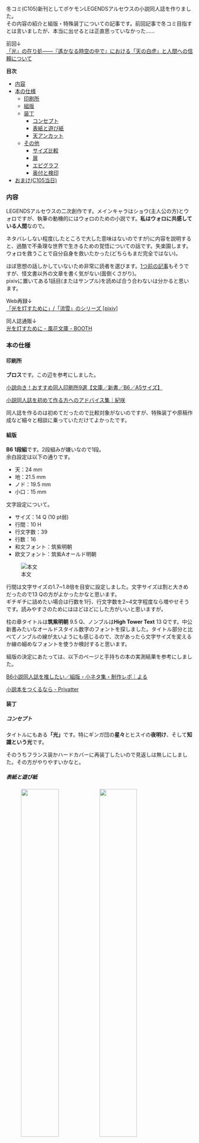 冬コミ(C105)新刊としてポケモンLEGENDSアルセウスの小説同人誌を作りました。  
その内容の紹介と組版・特殊装丁についての記事です。前回記事で冬コミ目指すとは言いましたが、本当に出せるとは正直思っていなかった……

前回↓  
[「光」の在り処——『遙かなる時空の中で』における「天の白虎」と人間への信頼について][wherethelightis]

[wherethelightis]: 2024-05-22-WhereTheLightIs.md

**目次**
- [内容](#内容)
- [本の仕様](#本の仕様)
  - [印刷所](#印刷所)
  - [組版](#組版)
  - [装丁](#装丁)
    - [コンセプト](#コンセプト)
    - [表紙と遊び紙](#表紙と遊び紙)
    - [天アンカット](#天アンカット)
  - [その他](#その他)
    - [サイズ比較](#サイズ比較)
    - [扉](#扉)
    - [エピグラフ](#エピグラフ)
    - [奥付と検印](#奥付と検印)
- [おまけ(C105当日)](#おまけc105当日)


### 内容
LEGENDSアルセウスの二次創作です。メインキャラはショウ(主人公の方)とウォロですが、執筆の動機的にはウォロのための小説です。**私はウォロに共感している人間**なので。

ネタバレしない程度(したところで大した意味はないのですが)に内容を説明すると、過酷で不条理な世界で生きるための覚悟についての話です。失楽園します。  
ウォロを救うことで自分自身を救いたかった(どちらもまだ完全ではない)。

ほぼ思想の話しかしていないため非常に読者を選びます。[1つ前の記事][wherethelightis]もそうですが、怪文書以外の文章を書く気がない(面倒くさがり)。  
pixivに置いてある1話目(またはサンプル)を読めば合う合わないは分かると思います。

Web再録↓  
[「光を灯すために」/「流雪」のシリーズ [pixiv]](https://www.pixiv.net/novel/series/10513019)

同人誌通販↓  
[光を灯すために - 風花文庫 - BOOTH](https://kazahanalib.booth.pm/items/6394338)


### 本の仕様

#### 印刷所
**ブロス**です。この辺を参考にしました。

[小説向き！おすすめ同人印刷所9選【文庫／新書／B6／A5サイズ】](https://umaisulog.com/print-for-novel/)

[小説同人誌を初めて作る方へのアドバイス集｜紀咲](https://note.com/kisaki_dojin/n/n68e159323684)

同人誌を作るのは初めてだったので比較対象がないのですが、特殊装丁や原稿作成など細々と相談に乗っていただけてよかったです。


#### 組版
**B6 1段組**です。2段組みが嫌いなので1段。  
余白設定は以下の通りです。

- 天：24 mm
- 地：21.5 mm
- ノド：19.5 mm
- 小口：15 mm

文字設定について。

- サイズ：14 Q (10 pt弱)
- 行間：10 H
- 行文字数：39
- 行数：16
- 和文フォント：筑紫明朝
- 欧文フォント：筑紫Aオールド明朝

<figure>
<img src="..\images\2025-01-03-binding_enlighten\honbun.jpg" alt="本文" />
<figcaption>本文</figcaption>
</figure>

行間は文字サイズの1.7~1.8倍を目安に設定しました。文字サイズは割と大きめだったので13 Qの方がよかったかなと思います。  
ギチギチに詰めたい場合は行数を1行、行文字数を2~4文字程度なら増やせそうです。読みやすさのためにはほどほどにした方がいいと思いますが。

柱の章タイトルは**筑紫明朝** 9.5 Q、ノンブルは**High Tower Text** 13 Qです。中公新書みたいなオールドスタイル数字のフォントを探しました。タイトル部分と比べてノンブルの線が太いようにも感じるので、次があったら文字サイズを変えるか線の細めなフォントを使うか検討すると思います。

組版の決定にあたっては、以下のページと手持ちの本の実測結果を参考にしました。

[B6小説同人誌を推したい／組版・小ネタ集・制作レポ｜よる](https://note.com/tono_yoru/n/ncbb24eb1b025)

[小説本をつくるなら - Privatter](https://privatter.net/p/1684256)


#### 装丁

##### コンセプト
タイトルにもある<b>「光」</b>です。特にギンガ団の**星々**とヒスイの**夜明け**、そして**知識という光**です。

そのうちフランス装かハードカバーに再装丁したいので見返しは無しにしました。その方がやりやすいかなと。


##### 表紙と遊び紙

<figure alt="表1, 4">
<img src="..\images\2025-01-03-binding_enlighten\hyou1.jpg" width=49%/> <img src="..\images\2025-01-03-binding_enlighten\hyou4.jpg" width=49%/>
<figcaption>表1, 4</figcaption>
</figure>

<figure>
<img src="..\images\2025-01-03-binding_enlighten\se.jpg" alt="背表紙" />
<figcaption>背表紙</figcaption>
</figure>

- ミランダ170kg黒
- マットPP
- シルバー単色印刷
- 箔押し2箇所 (金・黒)

表紙用紙はみんな大好き(推定)ミランダです。隣のサークルもミランダだった。  
**ミランダ＋マットPP**だと外側のキラキラを抑えつつ内側(表2, 3)をキラキラにできると読んだので、マットPPを付けました。暗闇っぽくしたかったのです。写真でも粒子が見えると思いますが、角度によっては**控えめにキラキラ**します。

表1と背のタイトル部分は艶あり金の箔押しです。艶消しの金箔もあったのですが、闇を切り裂く光のイメージなので艶ありにしました。ここも含め、表4以外の表紙フォントは**筑紫Aオールド明朝**です。

表4の文字はせいれいプレートからの引用です。本作の前提でもあります。「いる」と「いない」の狭間にしたかったので、黒地に黒文字を入れるために黒箔押しにしました。フォントは**白舟隷書**。

その他の特徴としては、表4にサークルロゴ、背表紙に通し番号を入れました。  
サークルロゴはコッホ曲線を組み合わせて作りました。

[コッホ曲線 - Wikipedia](https://ja.wikipedia.org/wiki/%E3%82%B3%E3%83%83%E3%83%9B%E6%9B%B2%E7%B7%9A)

<figure>
<img src="..\images\2025-01-03-binding_enlighten\hyou2_asobigami.jpg" alt="表2, 遊び紙" />
<figcaption>表2, 遊び紙</figcaption>
</figure>

内側はこんな感じです。**派手にキラキラ**。  
遊び紙は紫の雲竜紙で、写真よりも濃い色です。表紙が**夜空**、遊び紙が**夜明けの空**のイメージで選びました。


##### 天アンカット

<figure>
<img src="..\images\2025-01-03-binding_enlighten\ten.jpg" alt="平積み本の天" />
<figcaption>平積み本の天</figcaption>
</figure>

本の上部が不揃いなのは仕様です。

ダメ元で天アンカットにできないか聞いてみたらやってもらえました。本来は折り丁で製本する際の仕様なので天アンカット風らしいですが。ちなみにページ数を**16の倍数**に合わせました。

アンカット部分の出来にはかなり個体差があります。


#### その他

##### サイズ比較

<figure>
<img src="..\images\2025-01-03-binding_enlighten\size.jpg" alt="四六判とのサイズ比較" />
<figcaption>四六判とのサイズ比較</figcaption>
</figure>

左が四六判、右がB6判です。  
四六判に一番近いサイズだったのでB6にしたのですが、比べると高さが結構違いますね。幅はほぼ同じでした。


##### 扉

<figure alt="日本語と英語の扉">
<img src="..\images\2025-01-03-binding_enlighten\tobira.jpg" width=49%/> <img src="..\images\2025-01-03-binding_enlighten\tobira_eng.jpg"  width=46.7%/>
<figcaption>日本語と英語の扉</figcaption>
</figure>

表紙以外にも英語タイトルをどこかに入れたかったので英語の扉を作りました。  
本作は日本語タイトルより先に英語タイトルができています。ですが、あまりにもそのまますぎたのと、そのまますぎるが故に意味の幅が狭くなってしまうため、日本語訳(ある意味直訳と言えなくもない)をしました。  
扉デザインは手持ちのハヤカワ文庫とアリスの洋書を参考にしました。


##### エピグラフ

<figure>
<img src="..\images\2025-01-03-binding_enlighten\epigraf.jpg" alt="エピグラフ(題辞)" />
<figcaption>エピグラフ(題辞)</figcaption>
</figure>

たまに本の冒頭に載っているあれ。  
1つ目をショウ、2つ目をウォロに対応させています(本文での登場順)。『新機関』の翻訳が岩波文庫版、『ローマ建国史』がラテン語のままなのはあえてです。


##### 奥付と検印

<figure>
<img src="..\images\2025-01-03-binding_enlighten\okuzuke.jpg" alt="奥付ページ" />
<figcaption>奥付ページ</figcaption>
</figure>

検印ごっこがしたかった。  
検印用紙(もどき)の枠はこちらのサイトのものをベースにして作りました。

[FRAME Designの使い方 – デザイン枠専門サイトFRAME Design](https://frames-design.com/howtouse/)

奥付のデザインも昔風にしました。フォントは**秀英にじみ明朝**です。

一応、下の方に無断転載禁止と書いてあるのですが、戦利品報告とかは別に構わないので常識的な範囲を考えてください。


### おまけ(C105当日)
学会ポスター風のお品書き兼ポスター(A3)と学会の名札風の名札(学会で使った大きめ名札ケースしか家になかった)を作りました。

お品書きに書いてある学振申請書パロディは冬コミに間に合わなかったのでそのうち書きます。

<figure alt="ポスター(左)と名札(右)">
<img src="..\images\2025-01-03-binding_enlighten\poster.png" width=49%/> <img src="..\images\2025-01-03-binding_enlighten\nafuda.png" width=46.9%/>
<figcaption>ポスター(左)と名札(右)</figcaption>
</figure>
 